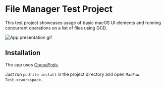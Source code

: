 # File Manager Test Project
This test project showcases usage of basic macOS UI elements and running concurrent operations on a list of files
using GCD.

![App presentation gif](https://s1.gifyu.com/images/screen.gif)

## Installation
The app uses [CocoaPods](https://cocoapods.org/).

Just run `podfile install` in the project directory and open `MacPaw Test.xcworkspace`.
